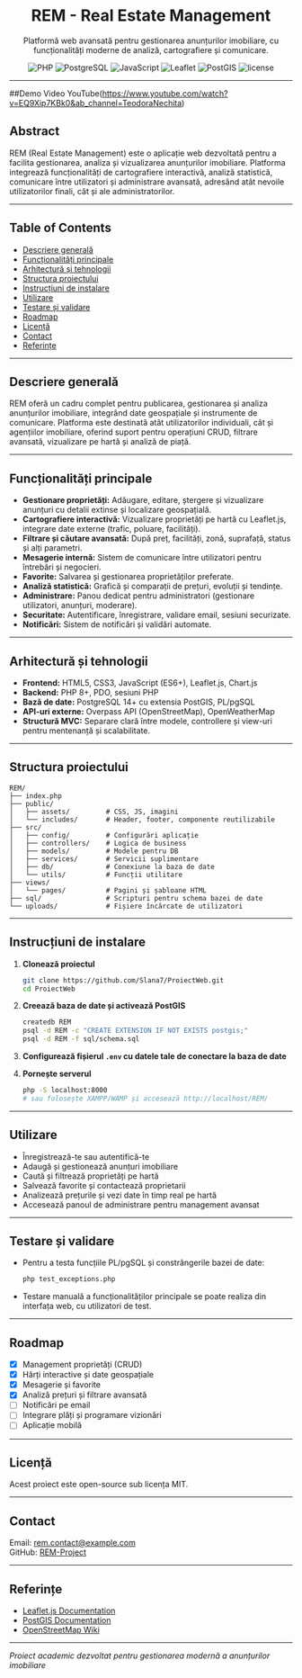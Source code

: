 <div align="center">

  <h1>REM - Real Estate Management</h1>
  
  <p>
    Platformă web avansată pentru gestionarea anunțurilor imobiliare, cu funcționalități moderne de analiză, cartografiere și comunicare.
  </p>
  
  <p>
    <img src="https://img.shields.io/badge/PHP-8.0+-777BB4?style=flat&logo=php&logoColor=white" alt="PHP" />
    <img src="https://img.shields.io/badge/PostgreSQL-316192?style=flat&logo=postgresql&logoColor=white" alt="PostgreSQL" />
    <img src="https://img.shields.io/badge/JavaScript-F7DF1E?style=flat&logo=javascript&logoColor=black" alt="JavaScript" />
    <img src="https://img.shields.io/badge/Leaflet-199900?style=flat&logo=leaflet&logoColor=white" alt="Leaflet" />
    <img src="https://img.shields.io/badge/PostGIS-008000?style=flat&logo=postgresql&logoColor=white" alt="PostGIS" />
    <img src="https://img.shields.io/badge/License-MIT-green.svg" alt="license" />
  </p>
</div>

---
##Demo Video
YouTube(https://www.youtube.com/watch?v=EQ9Xip7KBk0&ab_channel=TeodoraNechita)
## Abstract

REM (Real Estate Management) este o aplicație web dezvoltată pentru a facilita gestionarea, analiza și vizualizarea anunțurilor imobiliare. Platforma integrează funcționalități de cartografiere interactivă, analiză statistică, comunicare între utilizatori și administrare avansată, adresând atât nevoile utilizatorilor finali, cât și ale administratorilor.

---

## Table of Contents

- [Descriere generală](#descriere-generală)
- [Funcționalități principale](#funcționalități-principale)
- [Arhitectură și tehnologii](#arhitectură-și-tehnologii)
- [Structura proiectului](#structura-proiectului)
- [Instrucțiuni de instalare](#instrucțiuni-de-instalare)
- [Utilizare](#utilizare)
- [Testare și validare](#testare-și-validare)
- [Roadmap](#roadmap)
- [Licență](#licență)
- [Contact](#contact)
- [Referințe](#referințe)

---

## Descriere generală

REM oferă un cadru complet pentru publicarea, gestionarea și analiza anunțurilor imobiliare, integrând date geospațiale și instrumente de comunicare. Platforma este destinată atât utilizatorilor individuali, cât și agențiilor imobiliare, oferind suport pentru operațiuni CRUD, filtrare avansată, vizualizare pe hartă și analiză de piață.

---

## Funcționalități principale

- **Gestionare proprietăți:** Adăugare, editare, ștergere și vizualizare anunțuri cu detalii extinse și localizare geospațială.
- **Cartografiere interactivă:** Vizualizare proprietăți pe hartă cu Leaflet.js, integrare date externe (trafic, poluare, facilități).
- **Filtrare și căutare avansată:** După preț, facilități, zonă, suprafață, status și alți parametri.
- **Mesagerie internă:** Sistem de comunicare între utilizatori pentru întrebări și negocieri.
- **Favorite:** Salvarea și gestionarea proprietăților preferate.
- **Analiză statistică:** Grafică și comparații de prețuri, evoluții și tendințe.
- **Administrare:** Panou dedicat pentru administratori (gestionare utilizatori, anunțuri, moderare).
- **Securitate:** Autentificare, înregistrare, validare email, sesiuni securizate.
- **Notificări:** Sistem de notificări și validări automate.

---

## Arhitectură și tehnologii

- **Frontend:** HTML5, CSS3, JavaScript (ES6+), Leaflet.js, Chart.js
- **Backend:** PHP 8+, PDO, sesiuni PHP
- **Bază de date:** PostgreSQL 14+ cu extensia PostGIS, PL/pgSQL
- **API-uri externe:** Overpass API (OpenStreetMap), OpenWeatherMap
- **Structură MVC:** Separare clară între modele, controllere și view-uri pentru mentenanță și scalabilitate.

---

## Structura proiectului

```
REM/
├── index.php
├── public/
│   ├── assets/         # CSS, JS, imagini
│   └── includes/       # Header, footer, componente reutilizabile
├── src/
│   ├── config/         # Configurări aplicație
│   ├── controllers/    # Logica de business
│   ├── models/         # Modele pentru DB
│   ├── services/       # Servicii suplimentare
│   ├── db/             # Conexiune la baza de date
│   └── utils/          # Funcții utilitare
├── views/
│   └── pages/          # Pagini și șabloane HTML
├── sql/                # Scripturi pentru schema bazei de date
└── uploads/            # Fișiere încărcate de utilizatori
```

---

## Instrucțiuni de instalare

1. **Clonează proiectul**
   ```bash
   git clone https://github.com/Slana7/ProiectWeb.git
   cd ProiectWeb
   ```

2. **Creează baza de date și activează PostGIS**
   ```bash
   createdb REM
   psql -d REM -c "CREATE EXTENSION IF NOT EXISTS postgis;"
   psql -d REM -f sql/schema.sql
   ```

3. **Configurează fișierul `.env` cu datele tale de conectare la baza de date**

4. **Pornește serverul**
   ```bash
   php -S localhost:8000
   # sau folosește XAMPP/WAMP și accesează http://localhost/REM/
   ```

---

## Utilizare

- Înregistrează-te sau autentifică-te
- Adaugă și gestionează anunțuri imobiliare
- Caută și filtrează proprietăți pe hartă
- Salvează favorite și contactează proprietarii
- Analizează prețurile și vezi date în timp real pe hartă
- Accesează panoul de administrare pentru management avansat

---

## Testare și validare

- Pentru a testa funcțiile PL/pgSQL și constrângerile bazei de date:
  ```bash
  php test_exceptions.php
  ```
- Testare manuală a funcționalităților principale se poate realiza din interfața web, cu utilizatori de test.

---

## Roadmap

- [x] Management proprietăți (CRUD)
- [x] Hărți interactive și date geospațiale
- [x] Mesagerie și favorite
- [x] Analiză prețuri și filtrare avansată
- [ ] Notificări pe email
- [ ] Integrare plăți și programare vizionări
- [ ] Aplicație mobilă

---

## Licență

Acest proiect este open-source sub licența MIT.

---

## Contact

Email: rem.contact@example.com  
GitHub: [REM-Project](https://github.com/REM-Project/REM-Real-Estate-Management)

---

## Referințe

- [Leaflet.js Documentation](https://leafletjs.com/)
- [PostGIS Documentation](https://postgis.net/documentation/)
- [OpenStreetMap Wiki](https://wiki.openstreetmap.org/)

---

*Proiect academic dezvoltat pentru gestionarea modernă a anunțurilor imobiliare*
